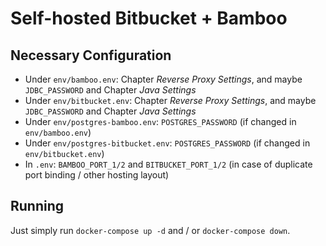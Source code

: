 # Self-hosted Bitbucket + Bamboo 

## Necessary Configuration

- Under `env/bamboo.env`: Chapter *Reverse Proxy Settings*, and maybe `JDBC_PASSWORD` and Chapter *Java Settings*
- Under `env/bitbucket.env`: Chapter *Reverse Proxy Settings*, and maybe `JDBC_PASSWORD` and Chapter *Java Settings*
- Under `env/postgres-bamboo.env`: `POSTGRES_PASSWORD` (if changed in `env/bamboo.env`)
- Under `env/postgres-bitbucket.env`: `POSTGRES_PASSWORD` (if changed in `env/bitbucket.env`)
- In `.env`: `BAMBOO_PORT_1/2` and `BITBUCKET_PORT_1/2` (in case of duplicate port binding / other hosting layout)

## Running

Just simply run `docker-compose up -d` and / or `docker-compose down`.
